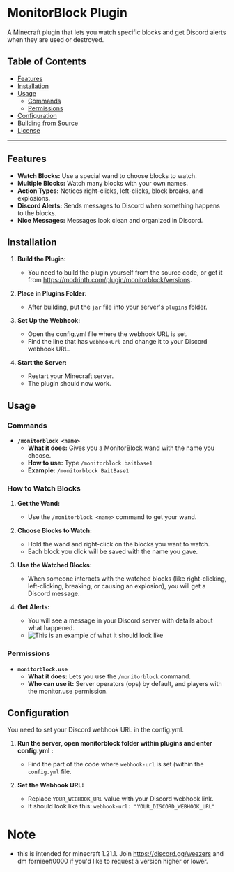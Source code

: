 # MonitorBlock Plugin

A Minecraft plugin that lets you watch specific blocks and get Discord alerts when they are used or destroyed.

## Table of Contents

- [Features](#features)
- [Installation](#installation)
- [Usage](#usage)
  - [Commands](#commands)
  - [Permissions](#permissions)
- [Configuration](#configuration)
- [Building from Source](#building-from-source)
- [License](#license)

---

## Features

- **Watch Blocks:** Use a special wand to choose blocks to watch.
- **Multiple Blocks:** Watch many blocks with your own names.
- **Action Types:** Notices right-clicks, left-clicks, block breaks, and explosions.
- **Discord Alerts:** Sends messages to Discord when something happens to the blocks.
- **Nice Messages:** Messages look clean and organized in Discord.

## Installation

1. **Build the Plugin:**
   - You need to build the plugin yourself from the source code, or get it from https://modrinth.com/plugin/monitorblock/versions.

2. **Place in Plugins Folder:**
   - After building, put the `jar` file into your server's `plugins` folder.

3. **Set Up the Webhook:**
   - Open the config.yml file where the webhook URL is set.
   - Find the line that has `webhookUrl` and change it to your Discord webhook URL.

4. **Start the Server:**
   - Restart your Minecraft server.
   - The plugin should now work.

## Usage

### Commands

- **`/monitorblock <name>`**
  - **What it does:** Gives you a MonitorBlock wand with the name you choose.
  - **How to use:** Type `/monitorblock baitbase1`
  - **Example:** `/monitorblock BaitBase1`

### How to Watch Blocks

1. **Get the Wand:**
   - Use the `/monitorblock <name>` command to get your wand.

2. **Choose Blocks to Watch:**
   - Hold the wand and right-click on the blocks you want to watch.
   - Each block you click will be saved with the name you gave.

3. **Use the Watched Blocks:**
   - When someone interacts with the watched blocks (like right-clicking, left-clicking, breaking, or causing an explosion), you will get a Discord message.

4. **Get Alerts:**
   - You will see a message in your Discord server with details about what happened. 
   - ![This is an example of what it should look like](https://github.com/user-attachments/assets/96c971bd-0382-40ad-811b-921f75e40ce1)


### Permissions

- **`monitorblock.use`**
  - **What it does:** Lets you use the `/monitorblock` command.
  - **Who can use it:** Server operators (ops) by default, and players with the monitor.use permission.

## Configuration

You need to set your Discord webhook URL in the config.yml.

1. **Run the server, open monitorblock folder within plugins and enter config.yml :**
   - Find the part of the code where `webhook-url` is set (within the `config.yml` file.

2. **Set the Webhook URL:**
   - Replace `YOUR_WEBHOOK_URL` value with your Discord webhook link.
   - It should look like this:
`
webhook-url: "YOUR_DISCORD_WEBHOOK_URL" `


# Note
- this is intended for minecraft 1.21.1. Join https://discord.gg/weezers and dm forniee#0000 if you'd like to request a version higher or lower.
